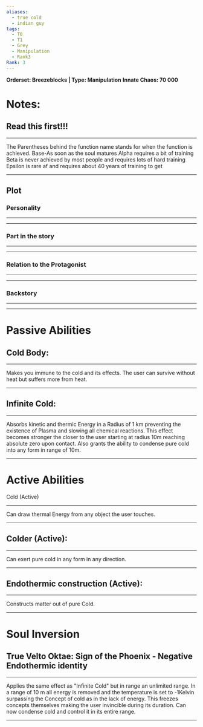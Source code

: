 ```yaml
---
aliases:
  - true cold
  - indian guy
tags:
  - T0
  - T1
  - Grey
  - Manipulation
  - Rank3
Rank: 3
---
```

**Orderset: Breezeblocks  | Type: Manipulation**
**Innate Chaos: 70 000**

# Notes:

## Read this first!!!
___
The Parentheses behind the function name stands for when the function is achieved.
Base-As soon as the soul matures
Alpha requires a bit of training 
Beta is never achieved by most people and requires lots of hard training
Epsilon is rare af and requires about 40 years of training to get
___
## Plot
### Personality
___

___
### Part in the story
___

___
### Relation to the Protagonist
___

___
### Backstory
___

___

# Passive Abilities

## Cold Body:
___
Makes you immune to the cold and its effects. The user can survive without heat but suffers more from heat.
___

## Infinite Cold:
___
Absorbs kinetic and thermic Energy in a Radius of 1 km preventing the existence of Plasma and slowing all chemical reactions. This effect becomes stronger the closer to the user starting at radius 10m reaching absolute zero upon contact. Also grants the ability to condense pure cold into any form in range of 10m.
______________________________________________




# Active Abilities


Cold (Active)
___
Can draw thermal Energy from any object the user touches.
___ 
## Colder (Active):
___ 
Can exert pure cold in any form in any direction.
___ 

## Endothermic construction (Active):
___
Constructs matter out of pure Cold.
___

# Soul Inversion
## True Velto Oktae: Sign of the Phoenix - Negative Endothermic identity
___
Applies the same effect as "Infinite Cold" but in range an unlimited range. In a range of 10 m all energy is removed and the temperature is set to -1Kelvin surpassing the Concept of cold as in the lack of energy. This freezes concepts themselves making the user invincible during its duration. Can now condense cold and control it in its entire range. 
___